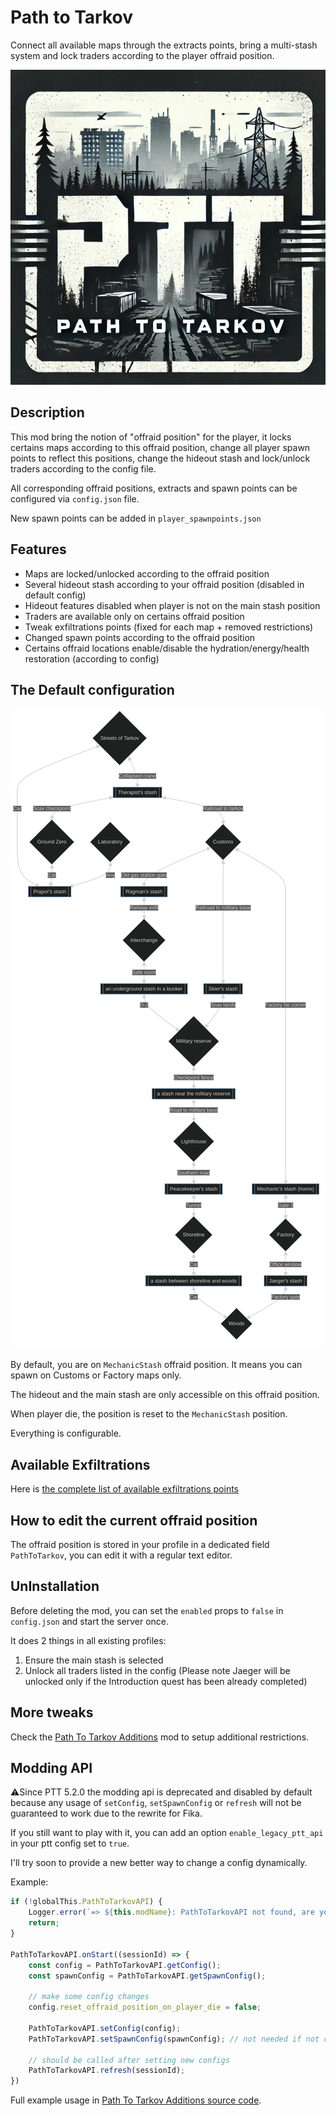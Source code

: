 # Path to Tarkov
Connect all available maps through the extracts points, bring a multi-stash system and lock traders according to the player offraid position.

![PTT LOGO](./LOGO.jpg)

## Description
This mod bring the notion of "offraid position" for the player, it locks certains maps according to this offraid position, change all player spawn points to reflect this positions, change the hideout stash and lock/unlock traders according to the config file.

All corresponding offraid positions, extracts and spawn points can be configured via `config.json` file.

New spawn points can be added in `player_spawnpoints.json`

## Features
- Maps are locked/unlocked according to the offraid position
- Several hideout stash according to your offraid position (disabled in default config)
- Hideout features disabled when player is not on the main stash position
- Traders are available only on certains offraid position
- Tweak exfiltrations points (fixed for each map + removed restrictions)
- Changed spawn points according to the offraid position
- Certains offraid locations enable/disable the hydration/energy/health restoration (according to config)

## The Default configuration
![PathToTarkov mermaid image](./config/PathToTarkov-1.png)

By default, you are on `MechanicStash` offraid position. It means you can spawn on Customs or Factory maps only.

The hideout and the main stash are only accessible on this offraid position.

When player die, the position is reset to the `MechanicStash` position.

Everything is configurable.

## Available Exfiltrations
Here is [the complete list of available exfiltrations points](./ALL_EXFILS.md)

## How to edit the current offraid position
The offraid position is stored in your profile in a dedicated field `PathToTarkov`, you can edit it with a regular text editor.

## UnInstallation
Before deleting the mod, you can set the `enabled` props to `false` in `config.json` and start the server once.

It does 2 things in all existing profiles: 
1. Ensure the main stash is selected
2. Unlock all traders listed in the config (Please note Jaeger will be unlocked only if the Introduction quest has been already completed)

## More tweaks
Check the [Path To Tarkov Additions](https://github.com/guillaumearm/PathToTarkovAdditions) mod to setup additional restrictions.

## Modding API

⚠️Since PTT 5.2.0 the modding api is deprecated and disabled by default because any usage of `setConfig`, `setSpawnConfig` or `refresh` will not be guaranteed to work due to the rewrite for Fika.

If you still want to play with it, you can add an option `enable_legacy_ptt_api` in your ptt config set to `true`.

I'll try soon to provide a new better way to change a config dynamically.

Example: 
```js
if (!globalThis.PathToTarkovAPI) {
    Logger.error(`=> ${this.modName}: PathToTarkovAPI not found, are you sure a version of PathToTarkov >= 2.5.0 is installed ?`);
    return;
}

PathToTarkovAPI.onStart((sessionId) => {
    const config = PathToTarkovAPI.getConfig();
    const spawnConfig = PathToTarkovAPI.getSpawnConfig();

    // make some config changes
    config.reset_offraid_position_on_player_die = false;

    PathToTarkovAPI.setConfig(config);
    PathToTarkovAPI.setSpawnConfig(spawnConfig); // not needed if not changed, it's just for the example

    // should be called after setting new configs
    PathToTarkovAPI.refresh(sessionId);
})
```

Full example usage in [Path To Tarkov Additions source code](https://github.com/guillaumearm/PathToTarkovAdditions/blob/master/package.js).

